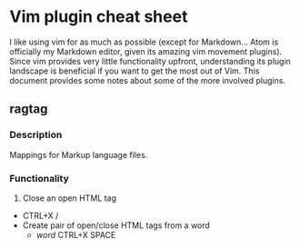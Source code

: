 # Vim plugin cheat sheet

I like using vim for as much as possible (except for Markdown... Atom is officially my Markdown editor, given its amazing vim movement plugins). Since vim provides very little functionality upfront, understanding its plugin landscape is beneficial if you want to get the most out of Vim. This document provides some notes about some of the more involved plugins.

## ragtag

### Description
Mappings for Markup language files.

### Functionality

1. Close an open HTML tag
  * CTRL+X /
* Create pair of open/close HTML tags from a word
  * *word* CTRL+X SPACE
